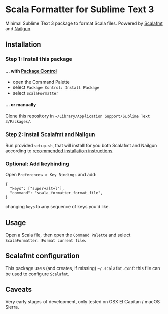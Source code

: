 # Scala Formatter for Sublime Text 3

Minimal Sublime Text 3 package to format Scala files. Powered by [Scalafmt](http://[scalameta.org/scalafmt) and [Nailgun](https://github.com/martylamb/nailgun).

## Installation

### Step 1: Install this package

#### ... with [Package Control](https://packagecontrol.io/)

- open the Command Palette
- select `Package Control: Install Package`
- select `ScalaFormatter`

#### ... or manually

Clone this repository in `~/Library/Application Support/Sublime Text 3/Packages/`.

### Step 2: Install Scalafmt and Nailgun

Run provided `setup.sh`, that will install for you both Scalafmt and Nailgun according to [recommended installation instructions](http://scalameta.org/scalafmt/#Installation).

### Optional: Add keybinding

Open `Preferences > Key Bindings` and add:

    {
      "keys": ["super+alt+l"],
      "command": "scala_formatter_format_file",
    }

changing `keys` to any sequence of keys you'd like.

## Usage

Open a Scala file, then open the `Command Palette` and select `ScalaFormatter: Format current file`.

## Scalafmt configuration

This package uses (and creates, if missing) `~/.scalafmt.conf`: this file can be used to configure `Scalafmt`.

## Caveats

Very early stages of development, only tested on OSX El Capitan / macOS Sierra.
